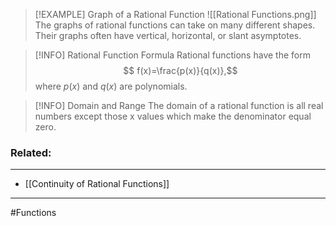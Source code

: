 
> [!EXAMPLE] Graph of a Rational Function
> ![[Rational Functions.png]]
> The graphs of rational functions can take on many different shapes. Their graphs often have vertical, horizontal, or slant asymptotes.

> [!INFO] Rational Function Formula
> Rational functions have the form $$
f(x)=\frac{p(x)}{q(x)},$$ where $p(x)$ and $q(x)$ are polynomials. 

> [!INFO] Domain and Range
> The domain of a rational function is all real numbers except those x values which make the denominator equal zero.

### Related:
---
- [[Continuity of Rational Functions]]
---

#Functions 